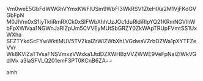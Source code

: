 Vm0weE5GbFdWWGhVYmxKWFlUSm9WbFl3WkRSV1ZteHlXa2M1VjFKdGVGbFpN
M0JIVm0xS1IyTkliRmRXCk0xSlFWbXhhUzJOc1duRldiRlpYQ21KRmNGVlhW
bFpXWlVaa1NGWnJaRlZpUm5CVVEyMUtSbGRZY0ZkWApTRUpFVmtSS1UxWXha
SFZTYkdScFYwWktiMUV5TVZkalZrWlZWbXhLVGdwaVZrbDZWa1pXYTFZeVVr
Wk8KVlZaT1VsaFNSVmxzVWxka1JtdDZXWHBzVVZWWE9VeFpNalZIWkVGdlMx
a3laSFVLQ201emF3PT0KCnB6ZA==

amh